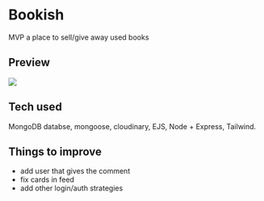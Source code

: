# Bookish

MVP a place to sell/give away used books

## Preview

![](https://ik.imagekit.io/a8p7pl7hs/git-previews/books1_s3M1_zvWw9.gif?ik-sdk-version=javascript-1.4.3&updatedAt=1671648874022)

## Tech used

MongoDB databse, mongoose, cloudinary, EJS, Node + Express, Tailwind.

## Things to improve

- add user that gives the comment
- fix cards in feed
- add other login/auth strategies